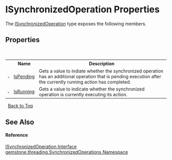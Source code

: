# ISynchronizedOperation Properties
 

The <a href="eed43965-f7ae-3704-0ea5-5c3b68f4e48b">ISynchronizedOperation</a> type exposes the following members.


## Properties
&nbsp;<table><tr><th></th><th>Name</th><th>Description</th></tr><tr><td>![Public property](media/pubproperty.gif "Public property")</td><td><a href="557e7b57-a7a5-f325-566a-c41d83dccd8f">IsPending</a></td><td>
Gets a value to indiate whether the synchronized operation has an additional operation that is pending execution after the currently running action has completed.</td></tr><tr><td>![Public property](media/pubproperty.gif "Public property")</td><td><a href="bd2c02af-fa04-cd97-1f03-d3485f9ef8ff">IsRunning</a></td><td>
Gets a value to indicate whether the synchronized operation is currently executing its action.</td></tr></table>&nbsp;
<a href="#isynchronizedoperation-properties">Back to Top</a>

## See Also


#### Reference
<a href="eed43965-f7ae-3704-0ea5-5c3b68f4e48b">ISynchronizedOperation Interface</a><br /><a href="1f40f322-ebc7-b97d-11c0-ccf540bd3b46">gemstone.threading.SynchronizedOperations Namespace</a><br />